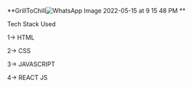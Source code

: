 **GrillToChill![WhatsApp Image 2022-05-15 at 9 15 48 PM](https://user-images.githubusercontent.com/94283961/168481807-2a1dba4e-27df-4195-9aa4-6a2ad4d3759e.jpeg)
**

Tech Stack Used

1-> HTML

2-> CSS

3-> JAVASCRIPT

4-> REACT JS
